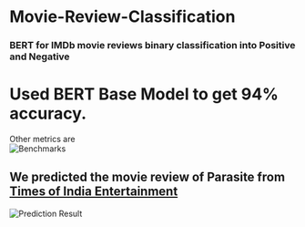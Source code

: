 # Movie-Review-Classification
### BERT for IMDb movie reviews binary classification into Positive and Negative <br>
# Used BERT Base Model to get 94% accuracy. <br>
Other metrics are <br>
![Benchmarks](https://github.com/siddsh/Movie-Review-Classification/blob/master/img/Benchmarks_Better_Model.png) <br>
## We predicted the movie review of Parasite from [Times of India Entertainment](https://timesofindia.indiatimes.com/entertainment/english/movie-reviews/parasite/movie-review/76068392.cms)
![Prediction Result](https://github.com/siddsh/Movie-Review-Classification/blob/master/img/Prediction_Better_model.png)
